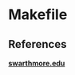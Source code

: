 # Makefile

## References

**[swarthmore.edu](https://www.cs.swarthmore.edu/~newhall/unixhelp/howto_makefiles.html)**
